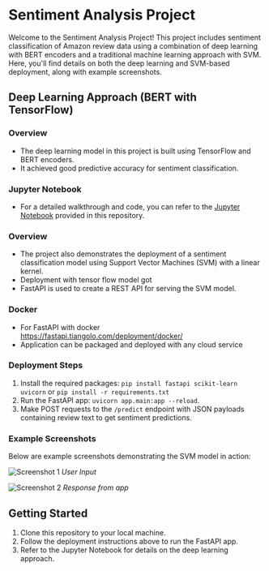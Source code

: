 
# Sentiment Analysis Project

Welcome to the Sentiment Analysis Project! This project includes sentiment classification of Amazon review data using a combination of deep learning with BERT encoders and a traditional machine learning approach with SVM. Here, you'll find details on both the deep learning and SVM-based deployment, along with example screenshots.

## Deep Learning Approach (BERT with TensorFlow)

### Overview
- The deep learning model in this project is built using TensorFlow and BERT encoders.
- It achieved good predictive accuracy for sentiment classification.

### Jupyter Notebook
- For a detailed walkthrough and code, you can refer to the [Jupyter Notebook](link-to-your-jupyter-notebook.ipynb) provided in this repository.

### Overview
- The project also demonstrates the deployment of a sentiment classification model using Support Vector Machines (SVM) with a linear kernel.
- Deployment with tensor flow model got 
- FastAPI is used to create a REST API for serving the SVM model.

### Docker 
- For FastAPI with docker https://fastapi.tiangolo.com/deployment/docker/ 
- Application can be packaged and deployed with any cloud service

### Deployment Steps
1. Install the required packages: `pip install fastapi scikit-learn uvicorn` or  `pip install -r requirements.txt`
2. Run the FastAPI app: `uvicorn app.main:app --reload`.
3. Make POST requests to the `/predict` endpoint with JSON payloads containing review text to get sentiment predictions.

### Example Screenshots
Below are example screenshots demonstrating the SVM model in action:

![Screenshot 1](screenshot-1.png)
_User Input_

![Screenshot 2](screenshot-2.png)
_Response from app_


## Getting Started

1. Clone this repository to your local machine.
2. Follow the deployment instructions above to run the FastAPI app.
3. Refer to the Jupyter Notebook for details on the deep learning approach.

